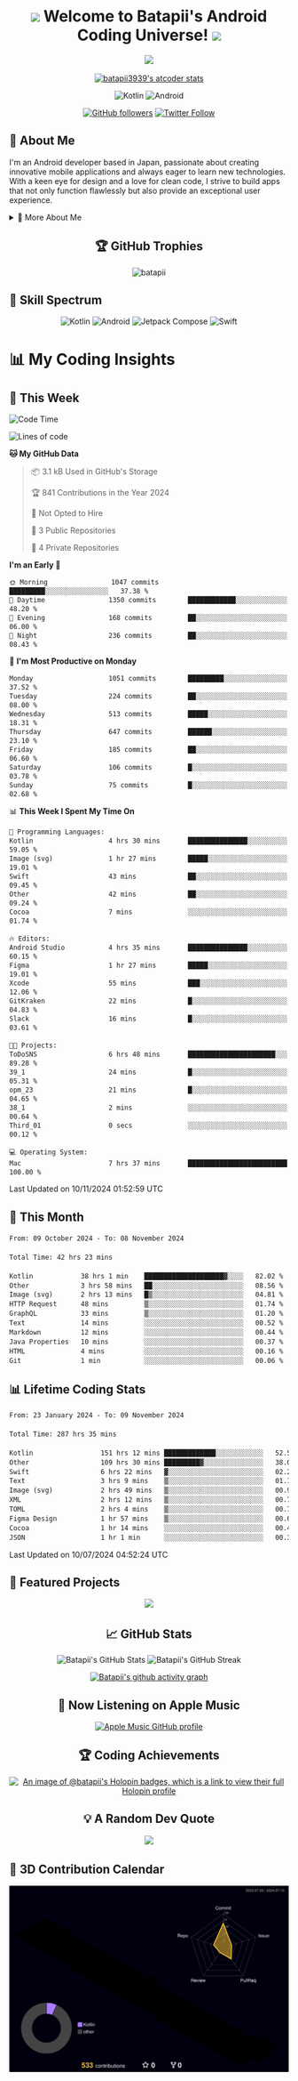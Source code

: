 <h1 align="center">
  <img src="https://media.giphy.com/media/hvRJCLFzcasrR4ia7z/giphy.gif" width="28">
  Welcome to Batapii's Android Coding Universe!
  <img src="https://media.giphy.com/media/hvRJCLFzcasrR4ia7z/giphy.gif" width="28">
</h1>

<p align="center">
  <img src="https://readme-typing-svg.herokuapp.com/?lines=Android+Developer+in+Japan;Always%20learning%20new%20things&font=Fira%20Code&center=true&width=440&height=45&color=f75c7e&vCenter=true&size=22">
</p>

<div align="center">

[![batapii3939's atcoder stats](https://atcoder-readme-stats.vercel.app/stats/batapii3939?theme=dark&show_history=5&width=450)](https://github.com/iwbc-mzk/atcoder-readme-stats)

![Kotlin](https://img.shields.io/badge/Kotlin-★☆☆☆☆☆☆☆☆☆-brightgreen)
![Android](https://img.shields.io/badge/Android-★☆☆☆☆☆☆☆☆☆-brightgreen)

  
[![GitHub followers](https://img.shields.io/github/followers/batapii?style=social)](https://github.com/batapii)
[![Twitter Follow](https://img.shields.io/twitter/follow/batapii?style=social)](https://twitter.com/batapii3939)

</div>

## 🚀 About Me
I'm an Android developer based in Japan, passionate about creating innovative mobile applications and always eager to learn new technologies. With a keen eye for design and a love for clean code, I strive to build apps that not only function flawlessly but also provide an exceptional user experience.

<details>
<summary>🌟 More About Me</summary>

- 🔭 I'm currently working on revolutionizing mobile productivity apps
- 🌱 I'm currently learning Kotlin Multiplatform and Jetpack Compose
- 👯 I'm looking to collaborate on open-source Android projects

</details>

<h2 align="center">🏆 GitHub Trophies</h2>
<p align="center">
  <img src="https://github-profile-trophy.vercel.app/?username=batapii&theme=nord&column=7&no-frame=true&no-bg=true&rank=SECRET,SSS,SS,S,AAA,AA,A,B,C,?" alt="batapii" />
</p>

## 🌈 Skill Spectrum

<div align="center">

![Kotlin](https://img.shields.io/badge/Kotlin-0095D5?style=for-the-badge&logo=kotlin&logoColor=white)
![Android](https://img.shields.io/badge/Android-3DDC84?style=for-the-badge&logo=android&logoColor=white)
![Jetpack Compose](https://img.shields.io/badge/Jetpack%20Compose-4285F4?style=for-the-badge&logo=jetpackcompose&logoColor=white)
![Swift](https://img.shields.io/badge/Swift-FA7343?style=for-the-badge&logo=swift&logoColor=white)

</div>


# 📊 My Coding Insights

## 📅 This Week
<!--START_SECTION:waka-week-->
![Code Time](http://img.shields.io/badge/Code%20Time-287%20hrs%2040%20mins-blue)

![Lines of code](https://img.shields.io/badge/From%20Hello%20World%20I%27ve%20Written-220.3%20thousand%20lines%20of%20code-blue)

**🐱 My GitHub Data** 

> 📦 3.1 kB Used in GitHub's Storage 
 > 
> 🏆 841 Contributions in the Year 2024
 > 
> 🚫 Not Opted to Hire
 > 
> 📜 3 Public Repositories 
 > 
> 🔑 4 Private Repositories 
 > 
**I'm an Early 🐤** 

```text
🌞 Morning                1047 commits        █████████░░░░░░░░░░░░░░░░   37.38 % 
🌆 Daytime                1350 commits        ████████████░░░░░░░░░░░░░   48.20 % 
🌃 Evening                168 commits         ██░░░░░░░░░░░░░░░░░░░░░░░   06.00 % 
🌙 Night                  236 commits         ██░░░░░░░░░░░░░░░░░░░░░░░   08.43 % 
```
📅 **I'm Most Productive on Monday** 

```text
Monday                   1051 commits        █████████░░░░░░░░░░░░░░░░   37.52 % 
Tuesday                  224 commits         ██░░░░░░░░░░░░░░░░░░░░░░░   08.00 % 
Wednesday                513 commits         █████░░░░░░░░░░░░░░░░░░░░   18.31 % 
Thursday                 647 commits         ██████░░░░░░░░░░░░░░░░░░░   23.10 % 
Friday                   185 commits         ██░░░░░░░░░░░░░░░░░░░░░░░   06.60 % 
Saturday                 106 commits         █░░░░░░░░░░░░░░░░░░░░░░░░   03.78 % 
Sunday                   75 commits          █░░░░░░░░░░░░░░░░░░░░░░░░   02.68 % 
```


📊 **This Week I Spent My Time On** 

```text
💬 Programming Languages: 
Kotlin                   4 hrs 30 mins       ███████████████░░░░░░░░░░   59.05 % 
Image (svg)              1 hr 27 mins        █████░░░░░░░░░░░░░░░░░░░░   19.01 % 
Swift                    43 mins             ██░░░░░░░░░░░░░░░░░░░░░░░   09.45 % 
Other                    42 mins             ██░░░░░░░░░░░░░░░░░░░░░░░   09.24 % 
Cocoa                    7 mins              ░░░░░░░░░░░░░░░░░░░░░░░░░   01.74 % 

🔥 Editors: 
Android Studio           4 hrs 35 mins       ███████████████░░░░░░░░░░   60.15 % 
Figma                    1 hr 27 mins        █████░░░░░░░░░░░░░░░░░░░░   19.01 % 
Xcode                    55 mins             ███░░░░░░░░░░░░░░░░░░░░░░   12.06 % 
GitKraken                22 mins             █░░░░░░░░░░░░░░░░░░░░░░░░   04.83 % 
Slack                    16 mins             █░░░░░░░░░░░░░░░░░░░░░░░░   03.61 % 

🐱‍💻 Projects: 
ToDoSNS                  6 hrs 48 mins       ██████████████████████░░░   89.28 % 
39_1                     24 mins             █░░░░░░░░░░░░░░░░░░░░░░░░   05.31 % 
opm_23                   21 mins             █░░░░░░░░░░░░░░░░░░░░░░░░   04.65 % 
38_1                     2 mins              ░░░░░░░░░░░░░░░░░░░░░░░░░   00.64 % 
Third_01                 0 secs              ░░░░░░░░░░░░░░░░░░░░░░░░░   00.12 % 

💻 Operating System: 
Mac                      7 hrs 37 mins       █████████████████████████   100.00 % 
```


 Last Updated on 10/11/2024 01:52:59 UTC
<!--END_SECTION:waka-week-->

## 📅 This Month
<!--START_SECTION:wakamonth-->

```txt
From: 09 October 2024 - To: 08 November 2024

Total Time: 42 hrs 23 mins

Kotlin            38 hrs 1 min    ████████████████████▓░░░░   82.02 %
Other             3 hrs 58 mins   ██░░░░░░░░░░░░░░░░░░░░░░░   08.56 %
Image (svg)       2 hrs 13 mins   █▒░░░░░░░░░░░░░░░░░░░░░░░   04.81 %
HTTP Request      48 mins         ▒░░░░░░░░░░░░░░░░░░░░░░░░   01.74 %
GraphQL           33 mins         ▒░░░░░░░░░░░░░░░░░░░░░░░░   01.20 %
Text              14 mins         ░░░░░░░░░░░░░░░░░░░░░░░░░   00.52 %
Markdown          12 mins         ░░░░░░░░░░░░░░░░░░░░░░░░░   00.44 %
Java Properties   10 mins         ░░░░░░░░░░░░░░░░░░░░░░░░░   00.37 %
HTML              4 mins          ░░░░░░░░░░░░░░░░░░░░░░░░░   00.16 %
Git               1 min           ░░░░░░░░░░░░░░░░░░░░░░░░░   00.06 %
```

<!--END_SECTION:wakamonth-->

## 📊 Lifetime Coding Stats

<!--START_SECTION:wakaalltime-->

```txt
From: 23 January 2024 - To: 09 November 2024

Total Time: 287 hrs 35 mins

Kotlin                 151 hrs 12 mins █████████████░░░░░░░░░░░░   52.58 %
Other                  109 hrs 30 mins █████████▓░░░░░░░░░░░░░░░   38.08 %
Swift                  6 hrs 22 mins   ▓░░░░░░░░░░░░░░░░░░░░░░░░   02.22 %
Text                   3 hrs 9 mins    ▒░░░░░░░░░░░░░░░░░░░░░░░░   01.10 %
Image (svg)            2 hrs 49 mins   ▒░░░░░░░░░░░░░░░░░░░░░░░░   00.98 %
XML                    2 hrs 12 mins   ▒░░░░░░░░░░░░░░░░░░░░░░░░   00.77 %
TOML                   2 hrs 4 mins    ▒░░░░░░░░░░░░░░░░░░░░░░░░   00.72 %
Figma Design           1 hr 57 mins    ▒░░░░░░░░░░░░░░░░░░░░░░░░   00.68 %
Cocoa                  1 hr 14 mins    ░░░░░░░░░░░░░░░░░░░░░░░░░   00.43 %
JSON                   1 hr 1 min      ░░░░░░░░░░░░░░░░░░░░░░░░░   00.36 %
```

<!--END_SECTION:wakaalltime-->

Last Updated on 10/07/2024 04:52:24 UTC

## 🌟 Featured Projects

<div align="center">
  <a href="https://github.com/batapii/ToDoSNS">
    <img src="https://github-readme-stats.vercel.app/api/pin/?username=batapii&repo=ToDoSNS&theme=radical" />
  </a>

## 📈 GitHub Stats

<div align="center">
  <img src="https://github-readme-stats.vercel.app/api?username=batapii&show_icons=true&theme=radical" alt="Batapii's GitHub Stats" />
  <img src="https://github-readme-streak-stats.herokuapp.com/?user=batapii&theme=radical" alt="Batapii's GitHub Streak" />
  
[![Batapii's github activity graph](https://github-readme-activity-graph.vercel.app/graph?username=batapii&theme=react-dark)](https://github.com/ashutosh00710/github-readme-activity-graph)
</div>

## 🎵 Now Listening on Apple Music

<div align="center">
  
[![Apple Music GitHub profile](https://music-profile.rayriffy.com/theme/dark.svg?uid=001005.6598667d2ffd4a10a4f429edd0ba24c4.1156)](https://github.com/rayriffy/apple-music-github-profile)

</div>


## 🏆 Coding Achievements

<div align="center">

[![An image of @batapii's Holopin badges, which is a link to view their full Holopin profile](https://holopin.me/batapii)](https://holopin.io/@batapii)

</div>

## 💡 A Random Dev Quote

<div align="center">

![](https://quotes-github-readme.vercel.app/api?type=horizontal&theme=radical)

</div>

</div>

## 🚀 3D Contribution Calendar

<div align="center">
  
![](./profile-3d-contrib/profile-night-rainbow.svg)

</div>
